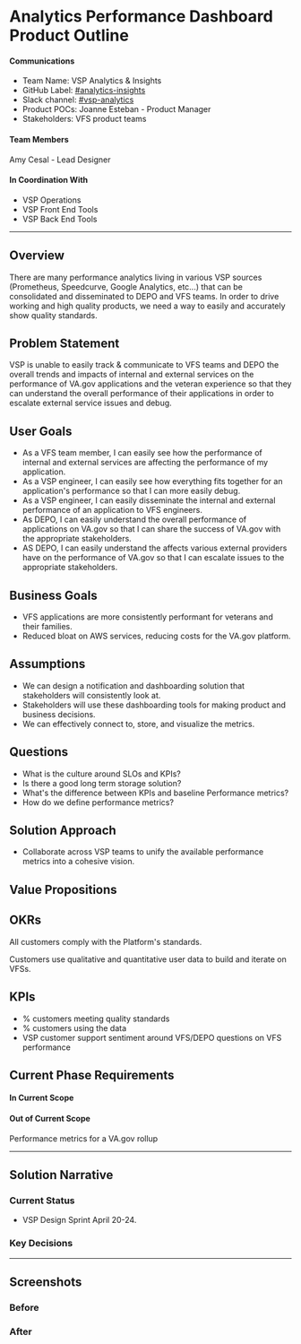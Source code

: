 # Analytics Performance Dashboard Product Outline

#### Communications
- Team Name: VSP Analytics & Insights
- GitHub Label: [#analytics-insights](https://dsva.slack.com/channels/analytics-insights)
- Slack channel: [#vsp-analytics](https://dsva.slack.com/channels/vsp-analytics)
- Product POCs: Joanne Esteban - Product Manager
- Stakeholders: VFS product teams

#### Team Members
Amy Cesal - Lead Designer

#### In Coordination With
- VSP Operations
- VSP Front End Tools
- VSP Back End Tools

---

## Overview
There are many performance analytics living in various VSP sources (Prometheus, Speedcurve, Google Analytics, etc...) that can be consolidated and disseminated to DEPO and VFS teams. In order to drive working and high quality products, we need a way to easily and accurately show quality standards.

## Problem Statement
VSP is unable to easily track & communicate to VFS teams and DEPO the overall trends and impacts of internal and external services on the performance of VA.gov applications and the veteran experience so that they can understand the overall performance of their applications in order to escalate external service issues and debug.
 
## User Goals
- As a VFS team member, I can easily see how the performance of internal and external services are affecting the performance of my application.
- As a VSP engineer, I can easily see how everything fits together for an application's performance so that I can more easily debug.
- As a VSP engineer, I can easily disseminate the internal and external performance of an application to VFS engineers.
- As DEPO, I can easily understand the overall performance of applications on VA.gov so that I can share the success of VA.gov with the appropriate stakeholders.
- AS DEPO, I can easily understand the affects various external providers have on the performance of VA.gov so that I can escalate issues to the appropriate stakeholders.

## Business Goals

- VFS applications are more consistently performant for veterans and their families.
- Reduced bloat on AWS services, reducing costs for the VA.gov platform.

## Assumptions
- We can design a notification and dashboarding solution that stakeholders will consistently look at.
- Stakeholders will use these dashboarding tools for making product and business decisions.
- We can effectively connect to, store, and visualize the metrics.

## Questions
- What is the culture around SLOs and KPIs?
- Is there a good long term storage solution?
- What's the difference between KPIs and baseline Performance metrics?
- How do we define performance metrics?

## Solution Approach

- Collaborate across VSP teams to unify the available performance metrics into a cohesive vision.


## Value Propositions

## OKRs
All customers comply with the Platform's standards.

Customers use qualitative and quantitative user data to build and iterate on VFSs.

## KPIs
- % customers meeting quality standards
- % customers using the data
- VSP customer support sentiment around VFS/DEPO questions on VFS performance

## Current Phase Requirements

#### In Current Scope

#### Out of Current Scope
Performance metrics for a VA.gov rollup

---

## Solution Narrative

### Current Status
- VSP Design Sprint April 20-24.

### Key Decisions

---
   
## Screenshots

### Before

### After
